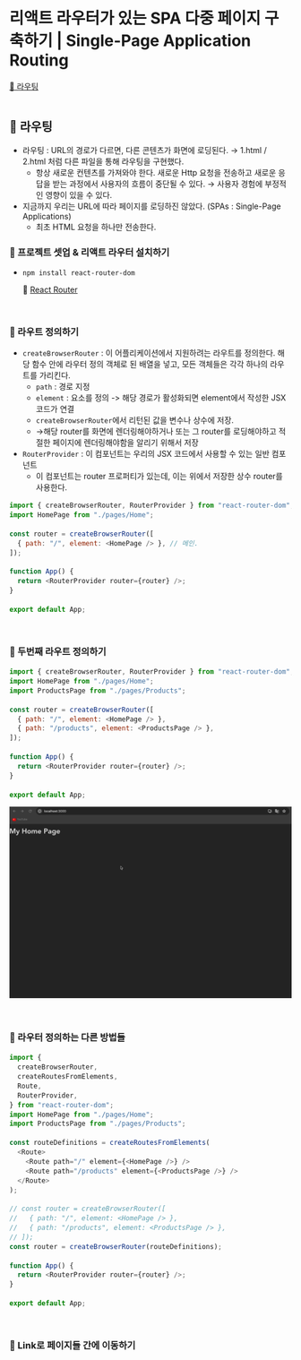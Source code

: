 # 리액트 라우터가 있는 SPA 다중 페이지 구축하기 | Single-Page Application Routing

[📌 라우팅](#-라우팅)<br>
<br>

## 📌 라우팅

- 라우팅 : URL의 경로가 다르면, 다른 콘텐츠가 화면에 로딩된다. &rarr; 1.html / 2.html 처럼 다른 파일을 통해 라우팅을 구현했다.
  - 항상 새로운 컨텐츠를 가져와야 한다. 새로운 Http 요청을 전송하고 새로운 응답을 받는 과정에서 사용자의 흐름이 중단될 수 있다. &rarr; 사용자 경험에 부정적인 영향이 있을 수 있다.
- 지금까지 우리는 URL에 따라 페이지를 로딩하진 않았다. (SPAs : Single-Page Applications)
  - 최초 HTML 요청을 하나만 전송한다.

### 📖 프로젝트 셋업 & 리액트 라우터 설치하기

- `npm install react-router-dom`

  🔗 [React Router](https://reactrouter.com/en/main)

<br>

### 📖 라우트 정의하기

- `createBrowserRouter` : 이 어플리케이션에서 지원하려는 라우트를 정의한다. 해당 함수 안에 라우터 정의 객체로 된 배열을 넣고, 모든 객체들은 각각 하나의 라우트를 가리킨다.
  - `path` : 경로 지정
  - `element` : 요소를 정의 -> 해당 경로가 활성화되면 element에서 작성한 JSX코드가 연결
  - `createBrowserRouter`에서 리턴된 값을 변수나 상수에 저장.
  - &rarr;해당 router를 화면에 렌더링해야하거나 또는 그 router를 로딩해야하고 적절한 페이지에 렌더링해야함을 알리기 위해서 저장
- `RouterProvider` : 이 컴포넌트는 우리의 JSX 코드에서 사용할 수 있는 일반 컴포넌트
  - 이 컴포넌트는 router 프로퍼티가 있는데, 이는 위에서 저장한 상수 router를 사용한다.

```js
import { createBrowserRouter, RouterProvider } from "react-router-dom";
import HomePage from "./pages/Home";

const router = createBrowserRouter([
  { path: "/", element: <HomePage /> }, // 메인.
]);

function App() {
  return <RouterProvider router={router} />;
}

export default App;
```

<br>

### 📖 두번째 라우트 정의하기

```js
import { createBrowserRouter, RouterProvider } from "react-router-dom";
import HomePage from "./pages/Home";
import ProductsPage from "./pages/Products";

const router = createBrowserRouter([
  { path: "/", element: <HomePage /> },
  { path: "/products", element: <ProductsPage /> },
]);

function App() {
  return <RouterProvider router={router} />;
}

export default App;
```

![router](./readme/router.gif)

<br>

### 📖 라우터 정의하는 다른 방법들

```js
import {
  createBrowserRouter,
  createRoutesFromElements,
  Route,
  RouterProvider,
} from "react-router-dom";
import HomePage from "./pages/Home";
import ProductsPage from "./pages/Products";

const routeDefinitions = createRoutesFromElements(
  <Route>
    <Route path="/" element={<HomePage />} />
    <Route path="/products" element={<ProductsPage />} />
  </Route>
);

// const router = createBrowserRouter([
//   { path: "/", element: <HomePage /> },
//   { path: "/products", element: <ProductsPage /> },
// ]);
const router = createBrowserRouter(routeDefinitions);

function App() {
  return <RouterProvider router={router} />;
}

export default App;
```

<br>

### 📖 Link로 페이지들 간에 이동하기

